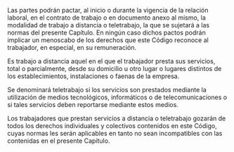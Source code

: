 Las partes podrán pactar, al inicio o durante la vigencia de la relación laboral, en el contrato de trabajo o en documento anexo al mismo, la modalidad de trabajo a distancia o teletrabajo, la que se sujetará a las normas del presente Capítulo. En ningún caso dichos pactos podrán implicar un menoscabo de los derechos que este Código reconoce al trabajador, en especial, en su remuneración.

Es trabajo a distancia aquel en el que el trabajador presta sus servicios, total o parcialmente, desde su domicilio u otro lugar o lugares distintos de los establecimientos, instalaciones o faenas de la empresa.

Se denominará teletrabajo si los servicios son prestados mediante la utilización de medios tecnológicos, informáticos o de telecomunicaciones o si tales servicios deben reportarse mediante estos medios.

Los trabajadores que prestan servicios a distancia o teletrabajo gozarán de todos los derechos individuales y colectivos contenidos en este Código, cuyas normas les serán aplicables en tanto no sean incompatibles con las contenidas en el presente Capítulo.